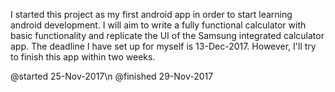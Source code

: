 I started this project as my first android app in order to start
learning android development. I will aim to write a fully functional
calculator with basic functionality and replicate the UI of the Samsung
integrated calculator app. The deadline I have set up for myself is 13-Dec-2017.
However, I'll try to finish this app within two weeks.

@started  25-Nov-2017\n
@finished 29-Nov-2017
